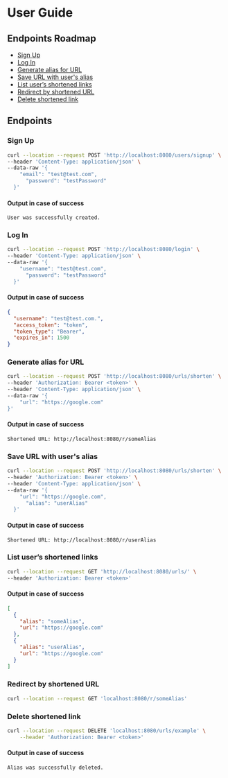 User Guide
======

Endpoints Roadmap
------

* [Sign Up](#sign-up)
* [Log In](#log-in)
* [Generate alias for URL](#generate-alias-for-url)
* [Save URL with user's alias](#save-url-with-users-alias)
* [List user’s shortened links](#list-users-shortened-links) 
* [Redirect by shortened URL](#redirect-by-shortened-url)
* [Delete shortened link](#delete-shortened-link)

Endpoints
------

### **Sign Up**
```bash
curl --location --request POST 'http://localhost:8080/users/signup' \
--header 'Content-Type: application/json' \
--data-raw '{
    "email": "test@test.com",
	  "password": "testPassword"
  }'
```
#### Output in case of success
```text
User was successfully created.
```

### **Log In**
```bash
curl --location --request POST 'http://localhost:8080/login' \
--header 'Content-Type: application/json' \
--data-raw '{
    "username": "test@test.com",
	  "password": "testPassword"
  }'
```
#### Output in case of success
```json
{
  "username": "test@test.com.",
  "access_token": "token",
  "token_type": "Bearer",
  "expires_in": 1500
}
```

### **Generate alias for URL**
```bash
curl --location --request POST 'http://localhost:8080/urls/shorten' \
--header 'Authorization: Bearer <token>' \
--header 'Content-Type: application/json' \
--data-raw '{
    "url": "https://google.com"
}'
```
#### Output in case of success
```text
Shortened URL: http://localhost:8080/r/someAlias
```

### **Save URL with user's alias**
```bash
curl --location --request POST 'http://localhost:8080/urls/shorten' \
--header 'Authorization: Bearer <token>' \
--header 'Content-Type: application/json' \
--data-raw '{
    "url": "https://google.com",
	  "alias": "userAlias"
  }'
```
#### Output in case of success
```text
Shortened URL: http://localhost:8080/r/userAlias
```

### **List user’s shortened links**
```bash
curl --location --request GET 'http://localhost:8080/urls/' \
--header 'Authorization: Bearer <token>'
```
#### Output in case of success
```json
[
  {
    "alias": "someAlias",
    "url": "https://google.com"
  },
  {
    "alias": "userAlias",
    "url": "https://google.com"
  }
]
```

### **Redirect by shortened URL**
```bash
curl --location --request GET 'localhost:8080/r/someAlias'
```

### **Delete shortened link**
```bash
curl --location --request DELETE 'localhost:8080/urls/example' \
    --header 'Authorization: Bearer <token>'
```
#### Output in case of success
```text
Alias was successfully deleted.
```
